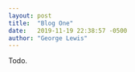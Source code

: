 ```yaml
---
layout: post
title:  "Blog One"
date:   2019-11-19 22:38:57 -0500
author: "George Lewis"
---
```


Todo.